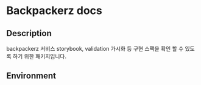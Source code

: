 # Backpackerz docs

## Description

backpackerz 서비스 storybook, validation 가시화 등 구현 스팩을 확인 할 수 있도록 하기 위한 패키지입니다.

## Environment

